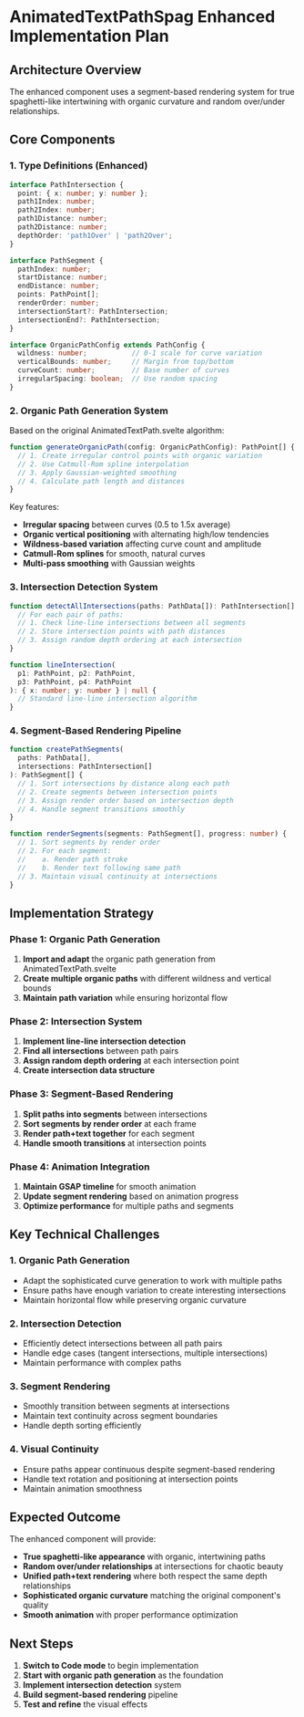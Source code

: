 # AnimatedTextPathSpag Enhanced Implementation Plan

## Architecture Overview

The enhanced component uses a segment-based rendering system for true spaghetti-like intertwining with organic curvature and random over/under relationships.

## Core Components

### 1. Type Definitions (Enhanced)

```typescript
interface PathIntersection {
  point: { x: number; y: number };
  path1Index: number;
  path2Index: number;
  path1Distance: number;
  path2Distance: number;
  depthOrder: 'path1Over' | 'path2Over';
}

interface PathSegment {
  pathIndex: number;
  startDistance: number;
  endDistance: number;
  points: PathPoint[];
  renderOrder: number;
  intersectionStart?: PathIntersection;
  intersectionEnd?: PathIntersection;
}

interface OrganicPathConfig extends PathConfig {
  wildness: number;           // 0-1 scale for curve variation
  verticalBounds: number;     // Margin from top/bottom
  curveCount: number;         // Base number of curves
  irregularSpacing: boolean;  // Use random spacing
}
```

### 2. Organic Path Generation System

Based on the original AnimatedTextPath.svelte algorithm:

```typescript
function generateOrganicPath(config: OrganicPathConfig): PathPoint[] {
  // 1. Create irregular control points with organic variation
  // 2. Use Catmull-Rom spline interpolation
  // 3. Apply Gaussian-weighted smoothing
  // 4. Calculate path length and distances
}
```

Key features:
- **Irregular spacing** between curves (0.5 to 1.5x average)
- **Organic vertical positioning** with alternating high/low tendencies
- **Wildness-based variation** affecting curve count and amplitude
- **Catmull-Rom splines** for smooth, natural curves
- **Multi-pass smoothing** with Gaussian weights

### 3. Intersection Detection System

```typescript
function detectAllIntersections(paths: PathData[]): PathIntersection[] {
  // For each pair of paths:
  // 1. Check line-line intersections between all segments
  // 2. Store intersection points with path distances
  // 3. Assign random depth ordering at each intersection
}

function lineIntersection(
  p1: PathPoint, p2: PathPoint, 
  p3: PathPoint, p4: PathPoint
): { x: number; y: number } | null {
  // Standard line-line intersection algorithm
}
```

### 4. Segment-Based Rendering Pipeline

```typescript
function createPathSegments(
  paths: PathData[], 
  intersections: PathIntersection[]
): PathSegment[] {
  // 1. Sort intersections by distance along each path
  // 2. Create segments between intersection points
  // 3. Assign render order based on intersection depth
  // 4. Handle segment transitions smoothly
}

function renderSegments(segments: PathSegment[], progress: number) {
  // 1. Sort segments by render order
  // 2. For each segment:
  //    a. Render path stroke
  //    b. Render text following same path
  // 3. Maintain visual continuity at intersections
}
```

## Implementation Strategy

### Phase 1: Organic Path Generation
1. **Import and adapt** the organic path generation from AnimatedTextPath.svelte
2. **Create multiple organic paths** with different wildness and vertical bounds
3. **Maintain path variation** while ensuring horizontal flow

### Phase 2: Intersection System
1. **Implement line-line intersection detection**
2. **Find all intersections** between path pairs
3. **Assign random depth ordering** at each intersection point
4. **Create intersection data structure**

### Phase 3: Segment-Based Rendering
1. **Split paths into segments** between intersections
2. **Sort segments by render order** at each frame
3. **Render path+text together** for each segment
4. **Handle smooth transitions** at intersection points

### Phase 4: Animation Integration
1. **Maintain GSAP timeline** for smooth animation
2. **Update segment rendering** based on animation progress
3. **Optimize performance** for multiple paths and segments

## Key Technical Challenges

### 1. **Organic Path Generation**
- Adapt the sophisticated curve generation to work with multiple paths
- Ensure paths have enough variation to create interesting intersections
- Maintain horizontal flow while preserving organic curvature

### 2. **Intersection Detection**
- Efficiently detect intersections between all path pairs
- Handle edge cases (tangent intersections, multiple intersections)
- Maintain performance with complex paths

### 3. **Segment Rendering**
- Smoothly transition between segments at intersections
- Maintain text continuity across segment boundaries
- Handle depth sorting efficiently

### 4. **Visual Continuity**
- Ensure paths appear continuous despite segment-based rendering
- Handle text rotation and positioning at intersection points
- Maintain animation smoothness

## Expected Outcome

The enhanced component will provide:
- **True spaghetti-like appearance** with organic, intertwining paths
- **Random over/under relationships** at intersections for chaotic beauty
- **Unified path+text rendering** where both respect the same depth relationships
- **Sophisticated organic curvature** matching the original component's quality
- **Smooth animation** with proper performance optimization

## Next Steps

1. **Switch to Code mode** to begin implementation
2. **Start with organic path generation** as the foundation
3. **Implement intersection detection** system
4. **Build segment-based rendering** pipeline
5. **Test and refine** the visual effects